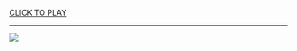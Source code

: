 
<a href="https://premium76.site?title=unblocked_games_pool_8_ball&ref=13M">CLICK TO PLAY</a></h3>
<hr>

<a href="https://premium76.site?title=unblocked_games_pool_8_ball&ref=13M"><img src="https://clearcache.store/games.png"></a>


